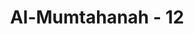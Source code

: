 ---
title: "Al-Mumtahanah - 12"
no: 12
arabic_no: ١٢
ayah: يٰٓاَيُّهَا النَّبِيُّ اِذَا جَاۤءَكَ الْمُؤْمِنٰتُ يُبَايِعْنَكَ عَلٰٓى اَنْ لَّا يُشْرِكْنَ بِاللّٰهِ شَيْـًٔا وَّلَا يَسْرِقْنَ وَلَا يَزْنِيْنَ وَلَا يَقْتُلْنَ اَوْلَادَهُنَّ وَلَا يَأْتِيْنَ بِبُهْتَانٍ يَّفْتَرِيْنَهٗ بَيْنَ اَيْدِيْهِنَّ وَاَرْجُلِهِنَّ وَلَا يَعْصِيْنَكَ فِيْ مَعْرُوْفٍ فَبَايِعْهُنَّ وَاسْتَغْفِرْ لَهُنَّ اللّٰهَ ۗاِنَّ اللّٰهَ غَفُوْرٌ رَّحِيْمٌ 
translation: "Wahai Nabi! Apabila perempuan-perempuan yang mukmin datang kepadamu untuk mengadakan bai‘at (janji setia), bahwa mereka tidak akan mempersekutukan sesuatu apa pun dengan Allah; tidak akan mencuri, tidak akan berzina, tidak akan membunuh anak-anaknya, tidak akan berbuat dusta yang mereka ada-adakan antara tangan dan kaki mereka dan tidak akan mendurhakaimu dalam urusan yang baik, maka terimalah janji setia mereka dan mohonkanlah ampunan untuk mereka kepada Allah. Sungguh, Allah Maha Pengampun, Maha Penyayang."
tafsir: "Allah menyatakan kepada Nabi Muhammad bahwa perempuan-perempuan yang menyatakan keimanan dan ketaatannya harus berjanji bahwa mereka tidak akan mempersekutukan Allah dengan sesuatu pun, tidak akan mencuri harta orang lain, tidak akan berzina, tidak akan menggugurkan anak dalam kandungannya, dan tidak akan mengerjakan yang dilarang, seperti meratapi orang mati dengan mengoyak-ngoyak pakaian, dan sebagainya. Bila mereka telah berjanji, maka pernyataan iman mereka harus diterima. Nabi juga diperintahkan untuk mengatakan kepada mereka bahwa mereka akan mendapat ampunan Allah dan pahala dari-Nya jika mereka konsekuen melaksanakan janji mereka itu. Nabi juga diminta untuk berdoa kepada Allah agar dosa-dosa mereka diampuni, karena sesungguhnya Allah Maha Pengampun lagi Maha Penyayang.\n\nDiriwayatkan oleh al-Bukhari dari 'Urwah bin Zubair bahwa 'Aisyah berkata, \"Rasulullah saw menguji perempuan yang hijrah sesuai ayat: ya ayyuhan-nabiyy idha ja'akal-mu'minat¦..innallaha gafurur-rahim. Barang siapa yang telah memenuhi syarat-syarat di atas, berarti perempuan itu telah mengikrarkan pernyataan bahwa dirinya beriman.\"\n\nDiriwayatkan pula oleh 'Urwah bin Zubair dari 'Aisyah, ia berkata, \"Telah datang Fathimah binti 'Utbah untuk menyatakan keimanannya kepada Rasulullah, maka beliau meminta ia berjanji tidak akan mempersekutukan Allah dengan sesuatu pun, tidak mencuri, tidak berzina, tidak menggugurkan kandungannya, maka Fathimah merasa malu menyebut janji itu sambil meletakkan tangan di atas kepalanya.\" Maka 'Aisyah berkata, \"Hendaklah engkau akui yang dikatakan Nabi itu. Demi Allah, kami tidak menyatakan keimanan kecuali dengan cara demikian.\" Fathimah melaksanakan yang diminta 'Aisyah itu, lalu Nabi menerima pengakuannya.\n\nMenurut riwayat yang lain bahwa Nabi Muhammad banyak menerima pernyataan beriman dari para perempuan ketika penaklukan Mekah. Di antara yang menyatakan keimanannya itu terdapat Hindun binti 'Utbah, istri Abu Sufyan, kepala suku Quraisy."
---